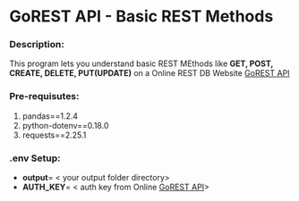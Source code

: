 # GoREST API - Basic REST Methods

### Description:
This program lets you understand basic REST MEthods like **GET, POST, CREATE, DELETE, PUT(UPDATE)** on a Online REST DB Website [GoREST API](https://gorest.co.in/)

### Pre-requisutes:
1. pandas\==1.2.4
2. python-dotenv\==0.18.0
3. requests==2.25.1

### .env Setup:
- **output**= < your output folder directory>
- **AUTH_KEY**= < auth key from Online [GoREST API](https://gorest.co.in/)>